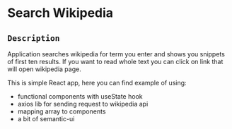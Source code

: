 # Search Wikipedia

## `Description`

Application searches wikipedia for term you enter and shows you snippets of first ten results.
If you want to read whole text you can click on link that will open wikipedia page.

This is simple React app, here you can find example of using:
- functional components with useState hook
- axios lib for sending request to wikipedia api
- mapping array to components 
- a bit of semantic-ui
